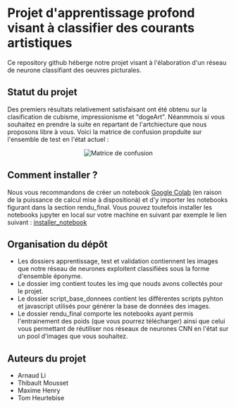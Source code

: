 # Projet d'apprentissage profond visant à classifier des courants artistiques

Ce repository github héberge notre projet visant à l'élaboration d'un réseau de neurone classifiant des oeuvres picturales. 

## Statut du projet 

Des premiers résultats relativement satisfaisant ont été obtenu sur la clasification de cubisme, impressionisme et "dogeArt". Néanmmois si vous souhaitez en prendre la suite en repartant de l'artchiecture que nous proposons libre à vous. Voici la matrice de confusion propduite sur l'ensemble de test en l'état actuel : 

<p align="center">
<img src="https://github.com/theurt/theurt/blob/main/matrice_confusion.PNG" alt="Matrice de confusion"/>
</p>
 
## Comment installer ? 

Nous vous recommandons de créer un notebook [Google Colab](https://colab.research.google.com/) (en raison de la puissance de calcul mise à dispositionà) et d'y importer les notebooks figurant dans la section rendu_final. Vous pouvez toutefois installer les notebooks jupyter en local sur votre machine en suivant par exemple le lien suivant : 
[installer_notebook](https://www.csestack.org/install-use-jupyter-notebook-python-example/#:~:text=%20Follow%20the%20steps%20for%20Writing%20Your%20First,you%20can%20write%20your%20first%20program.%20More%20)

## Organisation du dépôt

- Les dossiers apprentissage, test et validation contiennent les images que notre réseau de neurones exploitent classifiées sous la forme d'ensemble éponyme.
- Le dossier img contient toutes les img que nouds avons collectés pour le projet.
- Le dossier script_base_donnees contient les différentes scripts pyhton et javascript utilisés pour générer la base de données des images.
- Le dossier rendu_final comporte les notebooks ayant permis l'entrainement des poids (que vous pourrez télécharger) ainsi que celui vous permettant de réutiliser nos réseaux de neurones CNN en l'état sur un pool d'images que vous souhaitez.

              
## Auteurs du projet 

- Arnaud Li
- Thibault Mousset
- Maxime Henry
- Tom Heurtebise                                                                                                                                                                                                                                
